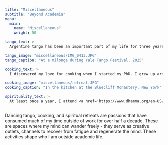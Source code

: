 ```yaml
---
title: "Miscellaneous"
subtitle: "Beyond Academia"
menu:
  main:
    name: "Miscellaneous"
    weight: 50

tango_text: >
  Argentine tango has been an important part of my life for three years. The dance represents more than just movement—it's about connection, deep awareness of the other person's senses, listening, and being present in the moment. I seek out tango communities wherever I travel—Greece, Amsterdam, New Delhi, and Paris. My dedication to the dance eventually led me to become President of the <a href='https://lionlink.columbia.edu/organization/columbiabarnardtango' target='_blank'>Columbia Tango Club</a> in Fall 2024, a position I have held since. I've had the joy of leading the group to Tango festivals at Yale and Princeton. On most Fridays and Saturdays, I find myself at milongas around New York City. <a href='https://milongagallociego.wordpress.com/' target='_blank'>Galla Ciego</a> and <a href='https://www.youshouldbedancing.nyc/events/volver-a-nyc-milonga-7x7em-l3se9-6w6p6-a9y33-326em-aj2j6-ngxzd-7cmdz-rc3sp-l3ty9-lhr2m' target='_blank'>Volver</a> are my favorite spots.

tango_image: "miscellaneous/IMG_0413.JPG"
tango_caption: "At a milonga during Yale Tango Festival, 2025"

cooking_text: >
  I discovered my love for cooking when I started my PhD. I grew up around Indian cuisine, but became particularly drawn to Italian-American food after moving to New York. I treat food as integral to social life and community building—values deeply rooted in my upbringing. I host dinners whenever I can, and when opportunities arise, I've enjoyed cooking in large kitchens for bigger gatherings. At my favorite <a href='https://www.bluecliffmonastery.org/' target='_blank'>Buddhist monastery</a> in the United States, I always offer to cook meals for the monks and guests, and gratefully, they've enjoyed the food every time. My signature dishes include Mughlai chicken (slow-cooked marinated chicken rich in dry fruits and fried onions), Kerala-style beef roast, and meatballs with spaghetti—each with my own flair.

cooking_image: "miscellaneous/retreat.JPG"
cooking_caption: "In the kitchen at the Bluecliff Monastery, New York"

spirituality_text: >
  At least once a year, I attend <a href='https://www.dhamma.org/en-US/index' target='_blank'>Vipassana retreats</a> - in the words of S.N. Goenka, a ten-day "deep surgical operation of the mind". Seeing things as they really are through 9 hour daily meditation sittings, and mindful eating have deeply shaped my perspective on life.
---
```


Dancing tango, cooking, and spiritual retreats are passions that have consumed much of my time outside of work for over half a decade. These are spaces where my mind can wander freely - they serve as creative outlets, channels to recover from fatigue and regenerate the mind. These activities shape who I am outside academic life.
